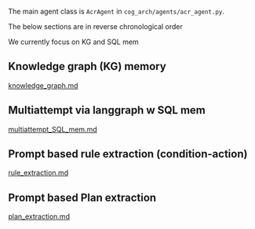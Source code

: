 The main agent class is `AcrAgent` in `cog_arch/agents/acr_agent.py`.

The below sections are in reverse chronological order

We currently focus on KG and SQL mem

## Knowledge graph (KG) memory
[knowledge_graph.md](knowledge_graph.md)

## Multiattempt via langgraph w SQL mem
[multiattempt_SQL_mem.md](multiattempt_SQL_mem.md)

## Prompt based rule extraction (condition-action)
[rule_extraction.md](rule_extraction.md)

## Prompt based Plan extraction
[plan_extraction.md](plan_extraction.md)
